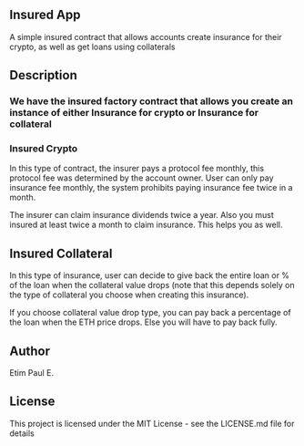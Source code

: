 ## Insured App
A simple insured contract that allows accounts create insurance for their crypto, as well as get loans using collaterals

## Description

### We have the insured factory contract that allows you create an instance of either Insurance for crypto or Insurance for collateral

### Insured Crypto
In this type of contract, the insurer pays a protocol fee monthly, this protocol fee was determined by the account owner. User can only pay insurance fee monthly, the system prohibits paying insurance fee twice in a month.

The insurer can claim insurance dividends twice a year. Also you must insured at least twice a month to claim insurance. This helps you as well.

## Insured Collateral
In this type of insurance, user can decide to give back the entire loan or % of the loan when the collateral value drops (note that this depends solely on the type of collateral you choose when creating this insurance). 

If you choose collateral value drop type, you can pay back a percentage of the loan when the ETH price drops. Else you will have to pay back fully.

## Author

Etim Paul E.


## License

This project is licensed under the MIT License - see the LICENSE.md file for details


